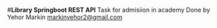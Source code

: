 #**Library Springboot REST API**
Task for admisiion in academy
Done by Yehor Markin
markinyehor2@gmail.com

